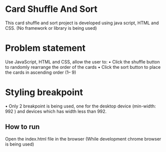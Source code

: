 # Card Shuffle And Sort

This card shuffle and sort project is developed using java script, HTML and CSS. (No framework or library is being used)

# Problem statement

Use JavaScript, HTML and CSS, allow the user to: 
• Click the shuffle button to randomly rearrange the order of the cards
• Click the sort button to place the cards in ascending order (1– 9)

# Styling breakpoint
• Only 2 breakpoint is being used, one for the desktop device (min-width: 992 ) and devices which has width less than 992.

## How to run
Open the index.html file in the browser (While development chrome browser is being used)
